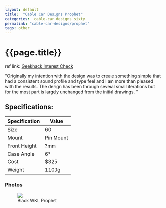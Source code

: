 ```yaml
---
layout: default
title:  "Cable Car Designs Prophet"
categories:  cable-car-designs sixty
permalink: "cable-car-designs/prophet"
tags: other
---
```

# {{page.title}}

ref link: [Geekhack Interest Check](https://geekhack.org/index.php?topic=104294.0)

"Originally my intention with the design was to create something simple that had a consistent sound profile and type feel and I am more than pleased with the results. The design has been through several small iterations but for the most part is largely unchanged from the initial drawings.
"

## Specifications:

| Specification | Value |
|---|---|
| Size | 60 |
| Mount | Pin Mount |
| Front Height | ?mm |
| Case Angle | 6° |
| Cost | $325 |
| Weight | 1100g |

### Photos
<figure>
  <img src="{{ 'assets/images/cable-car-designs/prophet/prophet.png' | relative_url }}">
  <figcaption>Black WKL Prophet</figcaption>
</figure>
